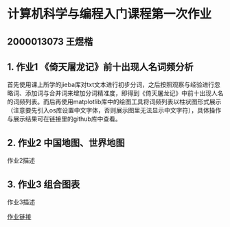 # 计算机科学与编程入门课程第一次作业
## 2000013073 王煜楷
## 1. 作业1 《倚天屠龙记》前十出现人名词频分析
首先使用课上所学的jieba库对txt文本进行初步分词，之后按照观察与经验进行忽略词、添加词与合并词来增加分词精准度，即得到《倚天屠龙记》中前十出现人名的词频列表。而后再使用matplotlib库中的绘图工具将词频列表以柱状图形式展示（注意要先引入os库设置中文字体，否则展示图里无法显示中文字符），具体操作与展示结果可在链接里的github库中查看。

## 2. 作业2 中国地图、世界地图
作业2描述

## 3. 作业3 组合图表
作业3描述

[作业链接](https://github.com/ewykric/ewykric.github.io/)
